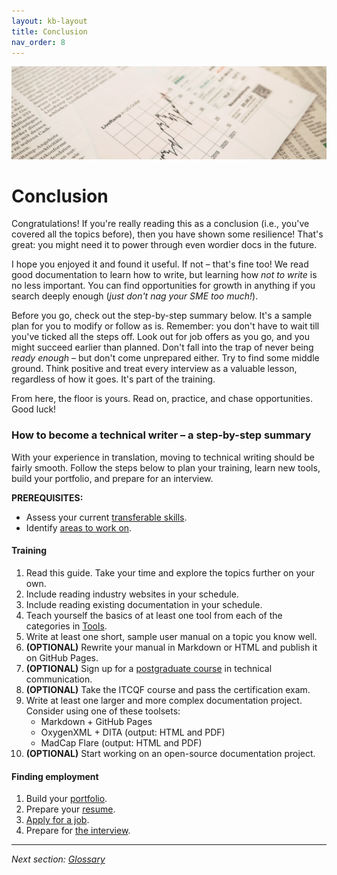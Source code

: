 ```yaml
---
layout: kb-layout
title: Conclusion
nav_order: 8
---
```


![Conclusion](../images/conclusion.png)

# Conclusion

Congratulations! If you're really reading this as a conclusion (i.e., you've covered all the topics before), then you have shown some resilience! That's great: you might need it to power through even wordier docs in the future.  

I hope you enjoyed it and found it useful. If not – that's fine too! We read good documentation to learn how to write, but learning how *not to write* is no less important. You can find opportunities for growth in anything if you search deeply enough (*just don't nag your SME too much!*).

Before you go, check out the step-by-step summary below. It's a sample plan for you to modify or follow as is. Remember: you don't have to wait till you've ticked all the steps off. Look out for job offers as you go, and you might succeed earlier than planned. Don't fall into the trap of never being *ready enough* – but don't come unprepared either. Try to find some middle ground. Think positive and treat every interview as a valuable lesson, regardless of how it goes. It's part of the training.  

From here, the floor is yours. Read on, practice, and chase opportunities. Good luck!  

### How to become a technical writer – a step-by-step summary

With your experience in translation, moving to technical writing should be fairly smooth. Follow the steps below to plan your training, learn new tools, build your portfolio, and prepare for an interview.  

**PREREQUISITES:**

 * Assess your current [transferable skills](../03-planning-your-training/1-what-you-already-know/).
 * Identify [areas to work on](../03-planning-your-training/2-what-you-need-to-learn/).  

#### Training

1. Read this guide. Take your time and explore the topics further on your own.  
2. Include reading industry websites in your schedule.
3. Include reading existing documentation in your schedule.
4. Teach yourself the basics of at least one tool from each of the categories in [Tools](../05-tools/).
5. Write at least one short, sample user manual on a topic you know well.
6. **(OPTIONAL)** Rewrite your manual in Markdown or HTML and publish it on GitHub Pages.
7. **(OPTIONAL)** Sign up for a [postgraduate course](../06-education/5-degrees/) in technical communication.
8. **(OPTIONAL)** Take the ITCQF course and pass the certification exam.
9. Write at least one larger and more complex documentation project. Consider using one of these toolsets:
   * Markdown + GitHub Pages
   * OxygenXML + DITA (output: HTML and PDF)
   * MadCap Flare (output: HTML and PDF)
10. **(OPTIONAL)** Start working on an open-source documentation project.

#### Finding employment

1. Build your [portfolio](../07-employment/1-portfolio/).
2. Prepare your [resume](../07-employment/2-resume/).
3. [Apply for a job](../07-employment/3-application/).
4. Prepare for [the interview](../07-employment/3-application/index.md/#what-to-expect-from-the-interview).

---

*Next section: [Glossary](../09-glossary/)*